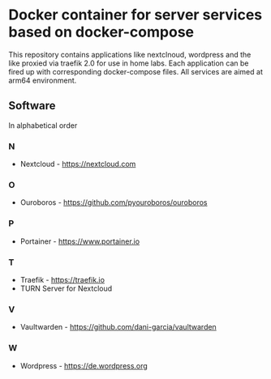 
# Docker container for server services based on docker-compose

This repository contains applications like nextclnoud, wordpress and the like proxied
via traefik 2.0 for use in home labs. Each application can be fired up with
corresponding docker-compose files. All services are aimed at arm64 environment.

## Software

In alphabetical order

### N

* Nextcloud - <https://nextcloud.com>

### O

* Ouroboros - <https://github.com/pyouroboros/ouroboros>

### P

* Portainer - <https://www.portainer.io>

### T

* Traefik - <https://traefik.io>
* TURN Server for Nextcloud

### V

* Vaultwarden - <https://github.com/dani-garcia/vaultwarden>

### W

* Wordpress - <https://de.wordpress.org>
